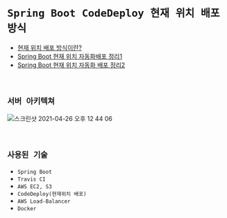# `Spring Boot CodeDeploy 현재 위치 배포 방식`

- [현재 위치 배포 방식이란?](https://devlog-wjdrbs96.tistory.com/304)
- [Spring Boot 현재 위치 자동화배포 정리1](https://devlog-wjdrbs96.tistory.com/306)
- [Spring Boot 현재 위치 자동화 배포 정리2](https://devlog-wjdrbs96.tistory.com/303)

<br>

## `서버 아키텍쳐`

![스크린샷 2021-04-26 오후 12 44 06](https://user-images.githubusercontent.com/45676906/116026172-1b16a300-a68d-11eb-9603-e3a1357664fa.png)

<br>

## `사용된 기술`

- `Spring Boot`
- `Travis CI`
- `AWS EC2, S3`
- `CodeDeploy(현재위치 배포)`
- `AWS Load-Balancer`
- `Docker`